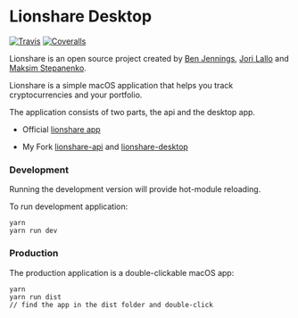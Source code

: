 # Lionshare Desktop

[![Travis][build-badge]][build]
[![Coveralls][coveralls-badge]][coveralls]

[build-badge]: https://img.shields.io/travis/dearfrankg/lionshare-desktop/master.png?style=flat-square
[build]: https://travis-ci.org/dearfrankg/lionshare-desktop

[coveralls-badge]: https://img.shields.io/coveralls/dearfrankg/lionshare-desktop/master.png?style=flat-square
[coveralls]: https://coveralls.io/github/dearfrankg/lionshare-desktop


Lionshare is an open source project created by [Ben Jennings](https://twitter.com/benjennin_gs), [Jori Lallo](https://twitter.com/jorilallo) and [Maksim Stepanenko](https://twitter.com/maksim_s).

Lionshare is a simple macOS application that helps you track cryptocurrencies and
your portfolio.

The application consists of two parts, the api and the desktop app.

- Official [lionshare app](https://github.com/lionsharecapital)

- My Fork [lionshare-api](https://goo.gl/5SDuh5) and [lionshare-desktop](https://goo.gl/0QRnK9)


### Development

Running the development version will provide hot-module reloading.

To run development application:

```
yarn
yarn run dev
```

### Production

The production application is a double-clickable macOS app:

```
yarn
yarn run dist
// find the app in the dist folder and double-click
```
